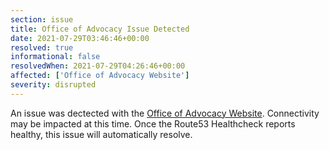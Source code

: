 ```yaml
---
section: issue
title: Office of Advocacy Issue Detected
date: 2021-07-29T03:46:46+00:00
resolved: true
informational: false
resolvedWhen: 2021-07-29T04:26:46+00:00
affected: ['Office of Advocacy Website']
severity: disrupted
---
```

An issue was dectected with the [Office of Advocacy Website](https://advocacy.sba.gov).  Connectivity may be impacted at this time.  Once the Route53 Healthcheck reports healthy, this issue will automatically resolve.
